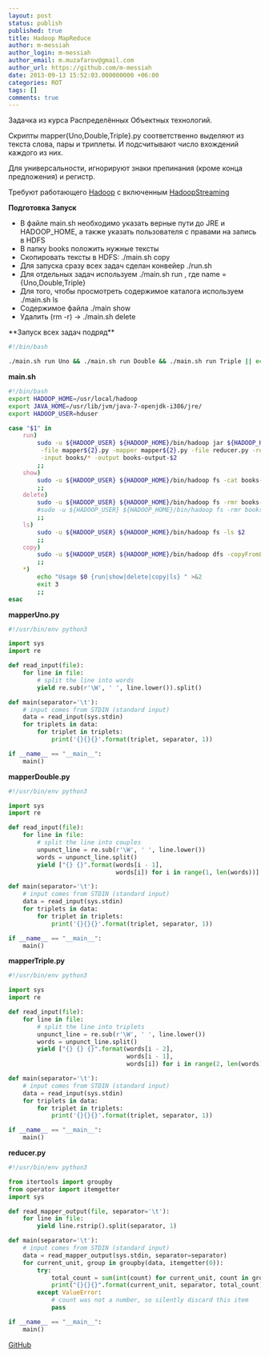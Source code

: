 ```yaml
---
layout: post
status: publish
published: true
title: Hadoop MapReduce
author: m-messiah
author_login: m-messiah
author_email: m.muzafarov@gmail.com
author_url: https://github.com/m-messiah
date: 2013-09-13 15:52:03.000000000 +06:00
categories: ROT
tags: []
comments: true
---
```


Задачка из курса Распределённых Объектных технологий.

Скрипты mapper{Uno,Double,Triple}.py соответственно выделяют из текста слова, пары и триплеты. И подсчитывают число вхождений каждого из них.

Для универсальности, игнорируют знаки препинания (кроме конца предложения) и регистр.

Требуют работающего [Hadoop](http://hadoop.apache.org/) с включенным [HadoopStreaming](http://hadoop.apache.org/docs/stable/streaming.html)

<!--more-->

**Подготовка Запуск**
<ul>
	<li>В файле main.sh необходимо указать верные пути до JRE и HADOOP_HOME, а также указать пользователя с правами на запись в HDFS</li>
	<li>В папку books положить нужные тексты</li>
	<li>Скопировать тексты в HDFS: ./main.sh copy</li>
	<li>Для запуска сразу всех задач сделан конвейер ./run.sh</li>
	<li>Для отдельных задач используем ./main.sh run , где name = {Uno,Double,Triple}</li>
	<li>Для того, чтобы просмотреть содержимое каталога используем ./main.sh ls</li>
	<li>Содержимое файла ./main show</li>
	<li>Удалить (rm -r) -> ./main.sh delete</li>
</ul>
**Запуск всех задач подряд**

```bash
#!/bin/bash

./main.sh run Uno && ./main.sh run Double && ./main.sh run Triple || echo "Something shit happens."
```

**main.sh**

```bash
#!/bin/bash
export HADOOP_HOME=/usr/local/hadoop
export JAVA_HOME=/usr/lib/jvm/java-7-openjdk-i386/jre/
export HADOOP_USER=hduser

case "$1" in
    run)
        sudo -u ${HADOOP_USER} ${HADOOP_HOME}/bin/hadoop jar ${HADOOP_HOME}/contrib/streaming/hadoop-streaming.jar \
         -file mapper${2}.py -mapper mapper${2}.py -file reducer.py -reducer reducer.py \
         -input books/* -output books-output-$2
        ;;
    show)
        sudo -u ${HADOOP_USER} ${HADOOP_HOME}/bin/hadoop fs -cat books-output-$2/part-00000
        ;;
    delete)
        sudo -u ${HADOOP_USER} ${HADOOP_HOME}/bin/hadoop fs -rmr books-output-$2
        #sudo -u ${HADOOP_USER} ${HADOOP_HOME}/bin/hadoop fs -rmr books
        ;;
    ls)
        sudo -u ${HADOOP_USER} ${HADOOP_HOME}/bin/hadoop fs -ls $2
        ;;
    copy)
        sudo -u ${HADOOP_USER} ${HADOOP_HOME}/bin/hadoop dfs -copyFromLocal books books
        ;;
    *)
        echo "Usage $0 {run|show|delete|copy|ls} " >&2
        exit 3
        ;;
esac
```

**mapperUno.py**

```python
#!/usr/bin/env python3

import sys
import re

def read_input(file):
    for line in file:
        # split the line into words
        yield re.sub(r'\W', ' ', line.lower()).split()

def main(separator='\t'):
    # input comes from STDIN (standard input)
    data = read_input(sys.stdin)
    for triplets in data:
        for triplet in triplets:
            print('{}{}{}'.format(triplet, separator, 1))

if __name__ == "__main__":
    main()
```

**mapperDouble.py**

```python
#!/usr/bin/env python3

import sys
import re

def read_input(file):
    for line in file:
        # split the line into couples
        unpunct_line = re.sub(r'\W', ' ', line.lower())
        words = unpunct_line.split()
        yield ["{} {}".format(words[i - 1],
                              words[i]) for i in range(1, len(words))]

def main(separator='\t'):
    # input comes from STDIN (standard input)
    data = read_input(sys.stdin)
    for triplets in data:
        for triplet in triplets:
            print('{}{}{}'.format(triplet, separator, 1))

if __name__ == "__main__":
    main()
```

**mapperTriple.py**

```python
#!/usr/bin/env python3

import sys
import re

def read_input(file):
    for line in file:
        # split the line into triplets
        unpunct_line = re.sub(r'\W', ' ', line.lower())
        words = unpunct_line.split()
        yield ["{} {} {}".format(words[i - 2],
                                 words[i - 1],
                                 words[i]) for i in range(2, len(words))]

def main(separator='\t'):
    # input comes from STDIN (standard input)
    data = read_input(sys.stdin)
    for triplets in data:
        for triplet in triplets:
            print('{}{}{}'.format(triplet, separator, 1))

if __name__ == "__main__":
    main()
```

**reducer.py**

```python
#!/usr/bin/env python3

from itertools import groupby
from operator import itemgetter
import sys

def read_mapper_output(file, separator='\t'):
    for line in file:
        yield line.rstrip().split(separator, 1)

def main(separator='\t'):
    # input comes from STDIN (standard input)
    data = read_mapper_output(sys.stdin, separator=separator)
    for current_unit, group in groupby(data, itemgetter(0)):
        try:
            total_count = sum(int(count) for current_unit, count in group)
            print("{}{}{}".format(current_unit, separator, total_count))
        except ValueError:
            # count was not a number, so silently discard this item
            pass

if __name__ == "__main__":
    main()
```


[GitHub](https://github.com/m-muzafarov/ROT/tree/master/Task3)
